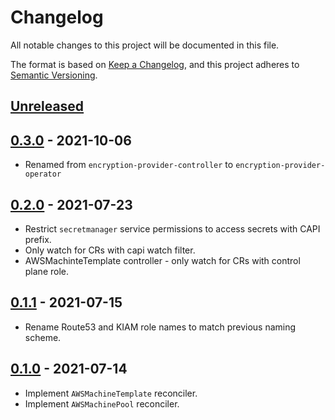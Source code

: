 # Changelog

All notable changes to this project will be documented in this file.

The format is based on [Keep a Changelog](https://keepachangelog.com/en/1.0.0/),
and this project adheres to [Semantic Versioning](https://semver.org/spec/v2.0.0.html).

## [Unreleased]

## [0.3.0] - 2021-10-06

- Renamed from `encryption-provider-controller` to `encryption-provider-operator`

## [0.2.0] - 2021-07-23

- Restrict `secretmanager` service permissions to access secrets with CAPI prefix.
- Only watch for CRs with capi watch filter.
- AWSMachinteTemplate controller - only watch for CRs with control plane role.

## [0.1.1] - 2021-07-15

- Rename Route53 and KIAM role names to match previous naming scheme.

## [0.1.0] - 2021-07-14

- Implement `AWSMachineTemplate` reconciler.
- Implement `AWSMachinePool` reconciler.

[Unreleased]: https://github.com/giantswarm/encryption-provider-operator/compare/v0.3.0...HEAD
[0.3.0]: https://github.com/giantswarm/encryption-provider-operator/compare/v0.2.0...v0.3.0
[0.2.0]: https://github.com/giantswarm/encryption-provider-operator/compare/v0.1.1...v0.2.0
[0.1.1]: https://github.com/giantswarm/encryption-provider-operator/compare/v0.1.0...v0.1.1
[0.1.0]: https://github.com/giantswarm/encryption-provider-operator/compare/v1.0.0...v0.1.0

